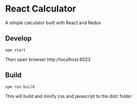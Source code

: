 # React Calculator

A simple calculator built with React and Redux

## Develop

```
npm start
```

Then open browser http://localhost:8023

## Build

```
npm run build
```

This will build and minify css and javascript to the dist/ folder